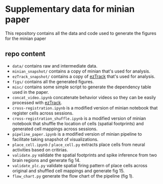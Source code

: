 # Supplementary data for minian paper

This repository contains all the data and code used to generate the figures for the minian paper

## repo content

* `data/` contains raw and intermediate data.
* `minian_snapshot/` contains a copy of minian that's used for analysis.
* `ezTrack_snapshot/` contains a copy of [ezTrack](https://github.com/denisecailab/ezTrack) that's used for analysis.
* `figs/` contains all the generated figures.
* `misc/` contains some simple script to generate the dependency table used in the paper.
* `concat_video.ipynb` concatenate behavior videos so they can be easily processed with [ezTrack](https://github.com/denisecailab/ezTrack).
* `cross-registration.ipynb` is a modified version of minian notebook that register cells across sessions.
* `cross-registration_shuffle.ipynb` is a modified version of minian notebook that shuffle the location of cells (spatial footprints) and generated cell mappings across sessions.
* `pipeline_paper.ipynb` is a modified version of minian pipeline to facilitate taking snapshot of visualizations.
* `place_cell.ipynb` / `place_cell.py` extracts place cells from neural activities based on critirias.
* `validate.py` validate the spatial footprints and spike inference from two brain regions and generate fig 14.
* `validate_plc.py` validate spatial firing pattern of place cells across original and shuffled cell mappings and generate fig 15.
* `flow_chart.py` generate the flow chart of the pipeline (fig 1).
